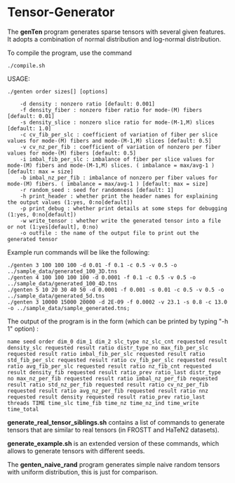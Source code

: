# Tensor-Generator
The **genTen** program generates sparse tensors with several given features.
It adopts a combination of normal distribution and log-normal distribution.

To compile the program, use the command
```
./compile.sh
```

USAGE: 

```
./genten order sizes[] [options] 
		
	-d density : nonzero ratio [default: 0.001]
	-f density_fiber : nonzero fiber ratio for mode-(M) fibers [default: 0.01]
	-s density_slice : nonzero slice ratio for mode-(M-1,M) slices [default: 1.0]
	-c cv_fib_per_slc : coefficient of variation of fiber per slice values for mode-(M) fibers and mode-(M-1,M) slices [default: 0.5]
	-v cv_nz_per_fib : coefficient of variation of nonzero per fiber values for mode-(M) fibers [default: 0.5]
	-i imbal_fib_per_slc : imbalance of fiber per slice values for mode-(M) fibers and mode-(M-1,M) slices. ( imbalance = max/avg-1 ) [default: max = size]
	-b imbal_nz_per_fib : imbalance of nonzero per fiber values for mode-(M) fibers. ( imbalance = max/avg-1 ) [default: max = size]
	-r random_seed : seed for randomness [default: 1] 
	-h print_header : whether print the header names for explaining the output values (1:yes, 0:no[default])
	-p print_debug : whether print details at some steps for debugging (1:yes, 0:no[default]) 
	-w write_tensor : whether write the generated tensor into a file or not (1:yes[default], 0:no) 
	-o outfile : the name of the output file to print out the generated tensor 

```

Example run commands will be like the following:

```
./genten 3 100 100 100 -d 0.01 -f 0.1 -c 0.5 -v 0.5 -o ../sample_data/generated_100_3D.tns
./genten 4 100 100 100 100 -d 0.0001 -f 0.1 -c 0.5 -v 0.5 -o ../sample_data/generated_100_4D.tns
./genten 5 10 20 30 40 50 -d 0.0001 -f 0.001 -s 0.01 -c 0.5 -v 0.5 -o ../sample_data/generated_5d.tns
./genten 3 10000 15000 20000 -d 2E-09 -f 0.0002 -v 23.1 -s 0.8 -c 13.0 -o ../sample_data/sample_generated.tns;
```

The output of the program is in the form (which can be printed by typing "-h 1" option) :
```
name seed order dim_0 dim_1 dim_2 slc_type nz_slc_cnt requested result density_slc requested result ratio distr_type no max_fib_per_slc requested result ratio imbal_fib_per_slc requested result ratio std_fib_per_slc requested result ratio cv_fib_per_slc requested result ratio avg_fib_per_slc requested result ratio nz_fib_cnt requested result density_fib requested result ratio_prev ratio_last distr_type no max_nz_per_fib requested result ratio imbal_nz_per_fib requested result ratio std_nz_per_fib requested result ratio cv_nz_per_fib requested result ratio avg_nz_per_fib requested result ratio nnz requested result density requested result ratio_prev ratio_last threads TIME time_slc time_fib time_nz time_nz_ind time_write time_total
```

**generate_real_tensor_siblings.sh** contains a list of commands to generate tensors that are similar to real tensors (in FROSTT and HaTeN2 datasets).

**generate_example.sh** is an extended version of these commands, which allows to generate tensors with different seeds.

The **genten_naive_rand** program generates simple naive random tensors with uniform distribution, this is just for comparison.
